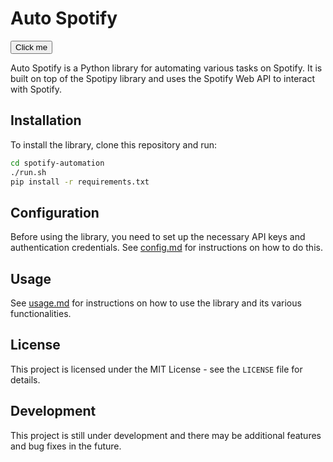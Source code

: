 # Auto Spotify
<button name="button" onclick="http://www.google.com">Click me</button>

Auto Spotify is a Python library for automating various tasks on Spotify. It is built on top of the Spotipy library and uses the Spotify Web API to interact with Spotify.

## Installation

To install the library, clone this repository and run:

```bash
cd spotify-automation
./run.sh
pip install -r requirements.txt
```

## Configuration

Before using the library, you need to set up the necessary API keys and authentication credentials. See [config.md](./docs/config.md) for instructions on how to do this.


## Usage

See [usage.md](./docs/usage.md) for instructions on how to use the library and its various functionalities.



## License

This project is licensed under the MIT License - see the `LICENSE` file for details.


## Development

This project is still under development and there may be additional features and bug fixes in the future.


